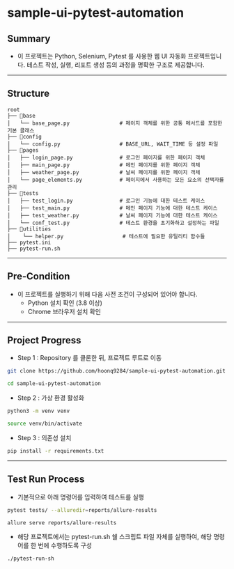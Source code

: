 # sample-ui-pytest-automation
## Summary
- 이 프로젝트는 Python, Selenium, Pytest 를 사용한 웹 UI 자동화 프로젝트입니다. 테스트 작성, 실행, 리포트 생성 등의 과정을 명확한 구조로 제공합니다.
---
## Structure
```commandline
root
├── 📁base
│   └── base_page.py                # 페이지 객체를 위한 공통 메서드를 포함한 기본 클래스
├── 📁config
│   └── config.py                   # BASE_URL, WAIT_TIME 등 설정 파일
├── 📁pages
│   ├── login_page.py               # 로그인 페이지를 위한 페이지 객체
│   ├── main_page.py                # 메인 페이지를 위한 페이지 객체
│   ├── weather_page.py             # 날씨 페이지를 위한 페이지 객체
│   └── page_elements.py            # 페이지에서 사용하는 모든 요소의 선택자를 관리
├── 📁tests
│   ├── test_login.py               # 로그인 기능에 대한 테스트 케이스
│   ├── test_main.py                # 메인 페이지 기능에 대한 테스트 케이스
│   ├── test_weather.py             # 날씨 페이지 기능에 대한 테스트 케이스
│   └── conf_test.py                # 테스트 환경을 초기화하고 설정하는 파일
├── 📁utilities
│    └── helper.py                   # 테스트에 필요한 유틸리티 함수들
├── pytest.ini
├── pytest-run.sh
```
---
## Pre-Condition
- 이 프로젝트를 실행하기 위해 다음 사전 조건이 구성되어 있어야 합니다.
  - Python 설치 확인 (3.8 이상)
  - Chrome 브라우저 설치 확인
---
## Project Progress
- Step 1 : Repository 를 클론한 뒤, 프로젝트 루트로 이동
```bash
git clone https://github.com/hoonq9284/sample-ui-pytest-automation.git
```
```bash
cd sample-ui-pytest-automation
```
- Step 2 : 가상 환경 활성화
```bash
python3 -m venv venv
```
```bash
source venv/bin/activate
```
- Step 3 : 의존성 설치
```bash
pip install -r requirements.txt
```
---
## Test Run Process
- 기본적으로 아래 명령어를 입력하여 테스트를 실행
```bash
pytest tests/ --alluredir=reports/allure-results
```
```bash
allure serve reports/allure-results
```
- 해당 프로젝트에서는 pytest-run.sh 쉘 스크립트 파일 자체를 실행하여, 해당 명령어를 한 번에 수행하도록 구성
```bash
./pytest-run-sh
```
